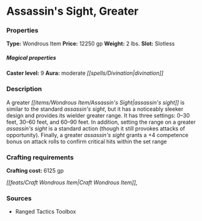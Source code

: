 ﻿---
Title: "Assassin's Sight, Greater"
Type: "Wondrous Item"
Price: "12250 gp"
Weight: "2 lbs."
Slot: "Slotless"
Caster level: "9"
Aura: "moderate divination"
Description: |
  "A _greater assassin's sight_ is similar to the standard _assassin's sight_, but it has a noticeably sleeker design and provides its wielder greater range. It has three settings: 0–30 feet, 30–60 feet, and 60–90 feet. In addition, setting the range on a _greater assassin's sight_ is a standard action (though it still provokes attacks of opportunity). Finally, a _greater assassin's sight_ grants a +4 competence bonus on attack rolls to confirm critical hits within the set range"
Crafting cost: "6125 gp"
Sources: "['Ranged Tactics Toolbox']"
---

# Assassin's Sight, Greater

### Properties

**Type:** Wondrous Item **Price:** 12250 gp **Weight:** 2 lbs. **Slot:** Slotless

##### Magical properties

**Caster level:** 9 **Aura:** moderate _[[spells/Divination|divination]]_

### Description

A greater _[[items/Wondrous Item/Assassin's Sight|assassin's sight]]_ is similar to the standard _assassin's sight_, but it has a noticeably sleeker design and provides its wielder greater range. It has three settings: 0–30 feet, 30–60 feet, and 60–90 feet. In addition, setting the range on a greater _assassin's sight_ is a standard action (though it still provokes attacks of opportunity). Finally, a greater _assassin's sight_ grants a +4 competence bonus on attack rolls to confirm critical hits within the set range

### Crafting requirements

**Crafting cost:** 6125 gp

_[[feats/Craft Wondrous Item|Craft Wondrous Item]]_,

### Sources

* Ranged Tactics Toolbox